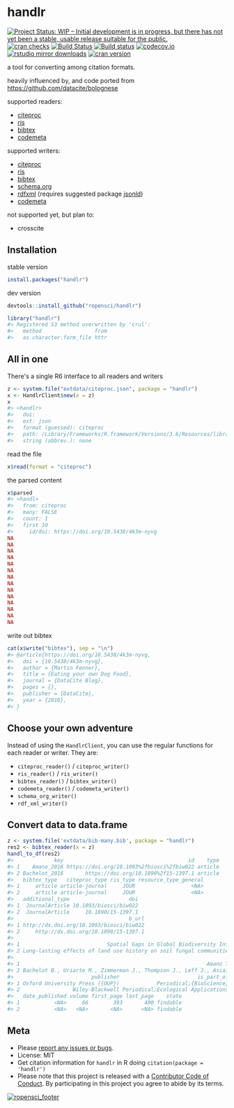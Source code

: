 handlr
======



[![Project Status: WIP – Initial development is in progress, but there has not yet been a stable, usable release suitable for the public.](https://www.repostatus.org/badges/latest/wip.svg)](https://www.repostatus.org/#wip)
[![cran checks](https://cranchecks.info/badges/worst/handlr)](https://cranchecks.info/pkgs/handlr)
[![Build Status](https://travis-ci.com/ropensci/handlr.svg?branch=master)](https://travis-ci.com/ropensci/handlr)
[![Build status](https://ci.appveyor.com/api/projects/status/iu4r3amtntam4c1b?svg=true)](https://ci.appveyor.com/project/sckott/handlr)
[![codecov.io](https://codecov.io/github/ropensci/handlr/coverage.svg?branch=master)](https://codecov.io/github/ropensci/handlr?branch=master)
[![rstudio mirror downloads](http://cranlogs.r-pkg.org/badges/handlr)](https://github.com/metacran/cranlogs.app)
[![cran version](http://www.r-pkg.org/badges/version/handlr)](https://cran.r-project.org/package=handlr)


a tool for converting among citation formats.

heavily influenced by, and code ported from <https://github.com/datacite/bolognese>

supported readers:

- [citeproc][]
- [ris][]
- [bibtex][]
- [codemeta][]

supported writers:

- [citeproc][]
- [ris][]
- [bibtex][]
- [schema.org][]
- [rdfxml][] (requires suggested package [jsonld][])
- [codemeta][]

not supported yet, but plan to:

- crosscite

## Installation

stable version


```r
install.packages("handlr")
```

dev version


```r
devtools::install_github("ropensci/handlr")
```


```r
library("handlr")
#> Registered S3 method overwritten by 'crul':
#>   method                 from
#>   as.character.form_file httr
```

## All in one

There's a single R6 interface to all readers and writers


```r
z <- system.file("extdata/citeproc.json", package = "handlr")
x <- HandlrClient$new(x = z)
x
#> <handlr> 
#>   doi: 
#>   ext: json
#>   format (guessed): citeproc
#>   path: /Library/Frameworks/R.framework/Versions/3.6/Resources/library/handlr/extdata/citeproc.json
#>   string (abbrev.): none
```

read the file


```r
x$read(format = "citeproc")
```

the parsed content


```r
x$parsed
#> <handl> 
#>   from: citeproc
#>   many: FALSE
#>   count: 1
#>   first 10 
#>     id/doi: https://doi.org/10.5438/4k3m-nyvg
NA
NA
NA
NA
NA
NA
NA
NA
NA
NA
NA
NA
NA
NA
```

write out bibtex


```r
cat(x$write("bibtex"), sep = "\n")
#> @article{https://doi.org/10.5438/4k3m-nyvg,
#>   doi = {10.5438/4k3m-nyvg},
#>   author = {Martin Fenner},
#>   title = {Eating your own Dog Food},
#>   journal = {DataCite Blog},
#>   pages = {},
#>   publisher = {DataCite},
#>   year = {2016},
#> }
```

## Choose your own adventure

Instead of using the `HandlrClient`, you can use the regular functions for each 
reader or writer. They are:

- `citeproc_reader()` / `citeproc_writer()`
- `ris_reader()` / `ris_writer()`
- `bibtex_reader()` / `bibtex_writer()`
- `codemeta_reader()` / `codemeta_writer()`
- `schema_org_writer()`
- `rdf_xml_writer()`

## Convert data to data.frame


```r
z <- system.file('extdata/bib-many.bib', package = "handlr")
res2 <- bibtex_reader(x = z)
handl_to_df(res2)
#>             key                                        id    type
#> 1    Amano_2016 https://doi.org/10.1093%2fbiosci%2fbiw022 article
#> 2 Bachelot_2016       https://doi.org/10.1890%2f15-1397.1 article
#>   bibtex_type   citeproc_type ris_type resource_type_general
#> 1     article article-journal     JOUR                  <NA>
#> 2     article article-journal     JOUR                  <NA>
#>   additional_type                   doi
#> 1  JournalArticle 10.1093/biosci/biw022
#> 2  JournalArticle     10.1890/15-1397.1
#>                                     b_url
#> 1 http://dx.doi.org/10.1093/biosci/biw022
#> 2     http://dx.doi.org/10.1890/15-1397.1
#>                                                                                                        title
#> 1                            Spatial Gaps in Global Biodiversity Information and the Role of Citizen Science
#> 2 Long-lasting effects of land use history on soil fungal communities in second-growth tropical rain forests
#>                                                                                           author
#> 1                                                            Amano T., Lamming J., Sutherland W.
#> 2 Bachelot B., Uriarte M., Zimmerman J., Thompson J., Leff J., Asiaii A., Koshner J., McGuire K.
#>                         publisher                         is_part_of
#> 1 Oxford University Press ({OUP})            Periodical;{BioScience}
#> 2                 Wiley-Blackwell Periodical;Ecological Applications
#>   date_published volume first_page last_page    state
#> 1           <NA>     66        393       400 findable
#> 2           <NA>   <NA>       <NA>      <NA> findable
```

## Meta

* Please [report any issues or bugs](https://github.com/ropensci/handlr/issues).
* License: MIT
* Get citation information for `handlr` in R doing `citation(package = 'handlr')`
* Please note that this project is released with a [Contributor Code of Conduct](CODE_OF_CONDUCT.md).
By participating in this project you agree to abide by its terms.

[![ropensci_footer](https://ropensci.org/public_images/github_footer.png)](https://ropensci.org)


[jsonld]: https://github.com/ropensci/jsonld/
[codemeta]: https://codemeta.github.io/
[citeproc]: https://en.wikipedia.org/wiki/CiteProc
[ris]: https://en.wikipedia.org/wiki/RIS_(file_format)
[bibtex]: http://www.bibtex.org/
[schema.org]: https://schema.org/
[rdfxml]: https://en.wikipedia.org/wiki/RDF/XML
